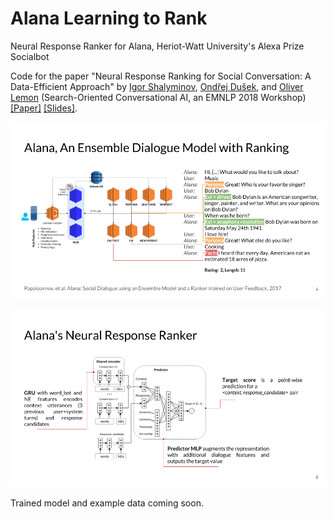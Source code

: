 # Alana Learning to Rank 
Neural Response Ranker for Alana, Heriot-Watt University's Alexa Prize Socialbot

Code for the paper "Neural Response Ranking for Social Conversation: A Data-Efficient Approach" by [Igor Shalyminov](https://github.com/ishalyminov), [Ondřej Dušek](https://tuetschek.github.io/), and [Oliver Lemon](https://github.com/olemon1) (Search-Oriented Conversational AI, an EMNLP 2018 Workshop) [[Paper]](http://aclweb.org/anthology/W18-5701) [[Slides]](https://drive.google.com/open?id=1D0PIsJZUL6s0GuQhbWhxBERnKCdUb-EV).


![](alana.png)

![](neural_ranker_v2.png)

Trained model and example data coming soon.
